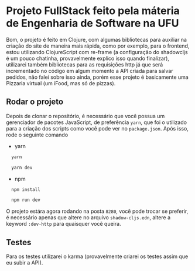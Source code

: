 
# Projeto FullStack feito pela máteria de Engenharia de Software na UFU
Bom, o projeto é feito em Clojure, com algumas bibliotecas para auxiliar na criação do site de maneira mais rápida, como por exemplo, para o frontend, estou utilizando ClojureScript com re-frame (a configuração do shadowcljs é um pouco chatinha, provavelmente explico isso quando finalizar), utilizarei também bibliotecas para as requisições http já que será incrementado no código em algum momento a API criada para salvar pedidos, não falei sobre isso ainda, porém esse projeto é basicamente uma Pizzaria virtual (um iFood, mas só de pizzas).


## Rodar o projeto

Depois de clonar o repositório, é necessário que você possua um gerenciador de pacotes JavaScript, de preferência `yarn`, que foi o utilizado para a criação dos scripts como você pode ver no `package.json`. Após isso, rode o seguinte comando 

- yarn
```bash
  yarn

  yarn dev
```
- npm
```bash
  npm install

  npm run dev
```
O projeto estára agora rodando na posta `8280`, você pode trocar se preferir, é necessário apenas que altere no arquivo `shadow-cljs.edn`, altere a keyword `:dev-http` para quaisquer você queira.

## Testes

Para os testes utilizarei o karma (provavelmente criarei os testes assim que eu subir a API).
